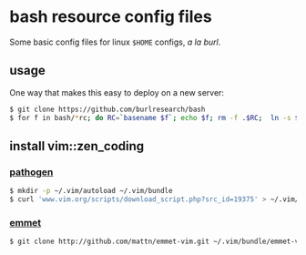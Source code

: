 bash resource config files
==========================

Some basic config files for linux `$HOME` configs, _a la burl_.

## usage

One way that makes this easy to deploy on a new server:

```bash
$ git clone https://github.com/burlresearch/bash
$ for f in bash/*rc; do RC=`basename $f`; echo $f; rm -f .$RC;  ln -s $f .$RC; done
```

## install vim::zen\_coding

### [pathogen](http://www.vim.org/scripts/script.php?script_id=2332)

```bash
$ mkdir -p ~/.vim/autoload ~/.vim/bundle
$ curl 'www.vim.org/scripts/download_script.php?src_id=19375' > ~/.vim/autoload/pathogen.vim
```

### [emmet](http://emmet.io/)

```bash
$ git clone http://github.com/mattn/emmet-vim.git ~/.vim/bundle/emmet-vim
```

